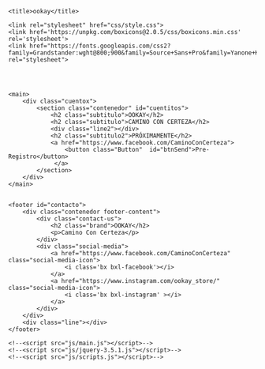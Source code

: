 <!DOCTYPE html>
<html lang="es">
<head>
	<meta charset="UTF-8">
	<meta name="viewport" content="width=device-width, initial-scale=1.0">
	
	<title>ookay</title>

	<link rel="stylesheet" href="css/style.css">
	<link href='https://unpkg.com/boxicons@2.0.5/css/boxicons.min.css' rel='stylesheet'>
	<link href="https://fonts.googleapis.com/css2?family=Grandstander:wght@800;900&family=Source+Sans+Pro&family=Yanone+Kaffeesatz&display=swap" rel="stylesheet">
	
</head>

<body>
	<header>
		<nav>
			<section class="nav">
			</section>
		</nav>
	</header>

	<main>
		<div class="cuentox">
			<section class="contenedor" id="cuentitos">
				<h2 class="subtitulo">OOKAY</h2>
				<h2 class="subtitulo">CAMINO CON CERTEZA</h2>
				<div class="line2"></div>
				<h2 class="subtitulo2">PRÓXIMAMENTE</h2>
				<a href="https://www.facebook.com/CaminoConCerteza">
					<button class="Button"  id="btnSend">Pre-Registro</button>
				 </a>
			</section>
		</div>
	</main>


	<footer id="contacto">
		<div class="contenedor footer-content">
			<div class="contact-us">
				<h2 class="brand">OOKAY</h2>
				<p>Camino Con Certeza</p>
			</div>
			<div class="social-media">
				<a href="https://www.facebook.com/CaminoConCerteza" class="social-media-icon">
					<i class='bx bxl-facebook'></i>
				</a>
				<a href="https://www.instagram.com/ookay_store/" class="social-media-icon">
					<i class='bx bxl-instagram' ></i>
				</a>
			</div>
		</div>
		<div class="line"></div>
	</footer>

	<!--<script src="js/main.js"></script>-->
	<!--<script src="js/jquery-3.5.1.js"></script>-->
	<!--<script src="js/scripts.js"></script>-->

</body>
</html>
